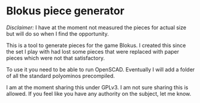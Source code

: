 # Blokus piece generator

*Disclaimer:* I have at the moment not measured the pieces for actual size but
will do so when I find the opportunity.

This is a tool to generate pieces for the game Blokus.
I created this since the set I play with had lost some pieces that
were replaced with paper pieces which were not that satisfactory.

To use it you need to be able to run OpenSCAD.
Eventually I will add a folder of all the standard polyominos precompiled.

I am at the moment sharing this under GPLv3.
I am not sure sharing this is allowed.
If you feel like you have any authority on the subject, let me know.
